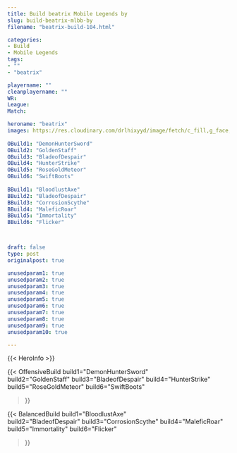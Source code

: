 ```yaml
---
title: Build beatrix Mobile Legends by 
slug: build-beatrix-mlbb-by
filename: "beatrix-build-104.html"

categories: 
- Build 
- Mobile Legends
tags: 
- ""
- "beatrix"

playername: ""
cleanplayername: ""
WR: 
League: 
Match: 

heroname: "beatrix"
images: https://res.cloudinary.com/drlhixyyd/image/fetch/c_fill,g_face,f_auto/https://cdn2-build.mobagenie.my.id/p/images/banner/full/beatrix.jpg
 
OBuild1: "DemonHunterSword"  
OBuild2: "GoldenStaff" 
OBuild3: "BladeofDespair" 
OBuild4: "HunterStrike" 
OBuild5: "RoseGoldMeteor" 
OBuild6: "SwiftBoots" 
 
BBuild1: "BloodlustAxe"  
BBuild2: "BladeofDespair" 
BBuild3: "CorrosionScythe" 
BBuild4: "MaleficRoar" 
BBuild5: "Immortality" 
BBuild6: "Flicker"



draft: false
type: post
originalpost: true

unusedparam1: true
unusedparam2: true
unusedparam3: true
unusedparam4: true
unusedparam5: true
unusedparam6: true
unusedparam7: true
unusedparam8: true
unusedparam9: true
unusedparam10: true

---
```


{{< HeroInfo >}} 

{{< OffensiveBuild 
build1="DemonHunterSword"  
build2="GoldenStaff" 
build3="BladeofDespair" 
build4="HunterStrike" 
build5="RoseGoldMeteor" 
build6="SwiftBoots" 
 >}} 

{{< BalancedBuild 
build1="BloodlustAxe"  
build2="BladeofDespair" 
build3="CorrosionScythe" 
build4="MaleficRoar" 
build5="Immortality" 
build6="Flicker" 
 >}}

